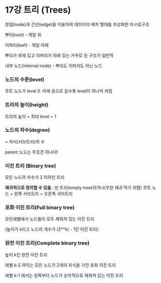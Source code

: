 # 17강 트리 (Trees)

정점(node)과 간선(edge)을 이용하여 데이터의 배치 형태를 추상화한 자ㄹ료구조

뿌리(root) - 제일 위

이파리(leaf) - 제일 아래

뿌리가 위에 있고 이파리가 아래 있는 거꾸로 된 구조가 일반적

내부 노드(internal node) - 뿌리도 이파리도 아닌 노드



### 노드의 수준(level)

루트 노드가 level 0. 아래 층으로 갈수록 level이 하나씩 커짐



### 트리의 높이(height)

트리의 높이 = 최대 level + 1



### 노드의 차수(degree)

= 자식(서브트리)의 수

parent 노드는 무조건 하나다!



### 이진 트리 (Binary tree)

모든 노드의 차수가 2 이하인 트리

**재귀적으로 정의할 수 있음** : 빈 트리(empty tree)이거나(무한 재귀 막기 위함) 루트 노드 + 왼쪽 서브트리 + 오른쪽 서브트리



### 포화 이진 트리(Full binary tree)

모든레벨에서 노드들이 모두 채워져 있는 이진 트리

(높이가 k이고 노드의 개수가 (2**k) - 1인 이진 트리)



### 완전 이진 트리(Complete binary tree)

높이 k인 완전 이진 트리

레벨 k-2 까지는 모든 노드가 2개의 자식을 가진 포화 이진 트리

레벨 k-1 에서는 왼쪽부터 노드가 순차적으로 채워져 있는 이진 트리